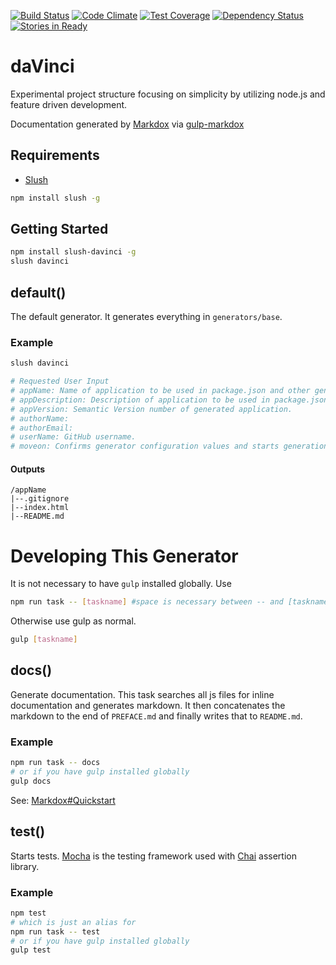 [![Build Status](https://travis-ci.org/AquilaSagitta/daVinci.svg?branch=master)](https://travis-ci.org/AquilaSagitta/daVinci)
[![Code Climate](https://codeclimate.com/github/AquilaSagitta/daVinci/badges/gpa.svg)](https://codeclimate.com/github/AquilaSagitta/daVinci)
[![Test Coverage](https://codeclimate.com/github/AquilaSagitta/daVinci/badges/coverage.svg)](https://codeclimate.com/github/AquilaSagitta/daVinci/coverage)
[![Dependency Status](https://david-dm.org/aquilasagitta/davinci.svg)](https://david-dm.org/aquilasagitta/davinci)
[![Stories in Ready](https://badge.waffle.io/AquilaSagitta/daVinci.svg?label=ready&title=Ready)](http://waffle.io/AquilaSagitta/daVinci)
# daVinci
Experimental project structure focusing on simplicity by utilizing node.js and feature driven development.

Documentation generated by [Markdox](https://github.com/cbou/markdox) via [gulp-markdox](https://github.com/gberger/gulp-markdox)

## Requirements
 * [Slush](http://slushjs.github.io/#/)

```bash
npm install slush -g
```

## Getting Started

```bash
npm install slush-davinci -g
slush davinci
```


<!-- Start generators\base\index.gen.js -->

## default()

The default generator. It generates everything in `generators/base`. 
### Example

```bash
slush davinci

# Requested User Input
# appName: Name of application to be used in package.json and other generated files.
# appDescription: Description of application to be used in package.json and other generated files.
# appVersion: Semantic Version number of generated application.
# authorName:
# authorEmail:
# userName: GitHub username.
# moveon: Confirms generator configuration values and starts generation if `true`.
```

#### Outputs

```
/appName
|--.gitignore
|--index.html
|--README.md
```

<!-- End generators\base\index.gen.js -->




<!-- Start gulpfile.js -->

## 
# Developing This Generator

It is not necessary to have `gulp` installed globally. Use

```bash
npm run task -- [taskname] #space is necessary between -- and [taskname]
```

Otherwise use gulp as normal.

```bash
gulp [taskname]
```

## docs()

Generate documentation. This task searches all js files for inline documentation and generates markdown. It then concatenates the markdown to the end of `PREFACE.md` and finally
writes that to `README.md`.

### Example

```bash
npm run task -- docs
# or if you have gulp installed globally
gulp docs
```

See: [Markdox#Quickstart](https://github.com/cbou/markdox#quick-start)

## test()

Starts tests. [Mocha](http://mochajs.org/) is the testing framework used with [Chai](http://chaijs.com/) assertion library. 
### Example

```bash
npm test
# which is just an alias for
npm run task -- test
# or if you have gulp installed globally
gulp test
```

<!-- End gulpfile.js -->

